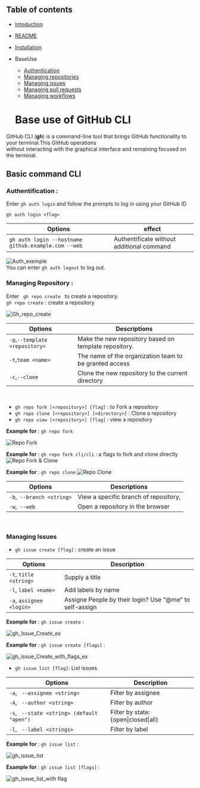 ## Table of contents

- [Intoduction](./Intro_CLI_eng)
- [README](./README.md)
- [Installation](./installCLI.md)
- BaseUse
    - [Authentication](#auth)
    - [Managing repositories](#repo)
    - [Managing issues](#issues)
    - [Managing pull requests](#pr)
    - [Managing workflows](#workflows)





  # **Base use of GitHub CLI**

GitHub CLI (**gh**) is a command-line tool that brings GitHub functionality to your terminal.This GitHub operations <br> without interacting with the graphical interface and remaining focused on the terminal.

## Basic command CLI

### <a id=auth></a> **Authentification :**

Enter <code>gh auth login</code> and follow the prompts to log in using your GitHub ID

```
gh auth login <flag>
```


  Options  |  effect 
  ---| ---
```gh auth login --hostname github.example.com --web```| Authentificate without additional command

<img src="assets/Use_img/Auth_exemple.png" alt="Auth_exemple" width="" >

<br>
You can enter <code>gh auth logout</code> to log out.

### <a id=repo></a> **Managing Repository :**

Enter <code> gh repo create </code> to create a repository.<br>
``` gh repo create ``` : create a repository 

<img src="assets/Use_img/Gh_repo_create.png" alt="Gh_repo_create">  

  Options | Descriptions
  --- | ---
  ```-p```,```--template <repository>```|Make the new repository based on template repository.
  ```-t```,```team <name>```| The name of the organization team to be granted access
  ```-c```,```--clone```| Clone the new repository to the current directory
<br>

+ ```gh repo fork [<repository>] [flag]``` : to Fork a repository
+ ```gh repo clone [<repository>] [<directory>]``` : Clone a repository
+ ```gh repo view [<repository>] [flag]``` : view a repository

**Example for** : ```gh repo fork```

![Repo Fork](assets/Use_img/Gh_fork.png) 

**Example for** : ```gh repo fork cli/cli``` : a flags to fork and clone directly
![Repo Fork & Clone](assets/Use_img/Repo_Fork_&_Clone.png)

**Example for** : ```gh repo clone``` 
![Repo Clone](assets/Use_img/Repo_Clone.png)


  Options | Descriptions
  --- | ---
  ``` -b ```,``` --branch <string>``` | View a specific branch of repository,
  ``` -w ```,``` --web``` | Open a repository in the browser
<br>

### <a id=issues></a> **Managing Issues**

  - ```gh issue create [flag]``` : create an issue

  Options | Description
  --- | ---
  ```-t```, ```title <string>```| Supply a title
  ```-l```, ```label <name>``` | Add labels by name
  ```-a```, ```assignee <login>``` | Assigne People by their login? Use "@me" to self-assign

  **Example for** : ``` gh issue create ``` : 

  ![gh_Issue_Create_ex](assets/Use_img/Issue_Create.png)

  **Example for** : ``` gh issue create [flags] ``` : 

  ![gh_issue_Create_with_flags_ex](assets/Use_img/gh_issue_create_flag.png)

  - ```gh issue list [flag]```: List issues

  Options | Description
  --- | ---
```-a```, ``` --assignee <string>``` | Filter by assignee
```-A```, ``` --author <string>``` | Filter by author
```-s```, ``` --state <string> (default "open")``` | Filter by state: {open\|closed\|all}
```-l```, ``` --label <strings>``` | Filter by label

**Example for** : ``` gh issue list ``` :

![gh_issue_list](assets/Use_img/gh_issue_list_ex.png)

**Example for** : ``` gh issue list [flags] ``` :

![gh_issue_list_with flag](assets/Use_img/gh_issue_list.png)




